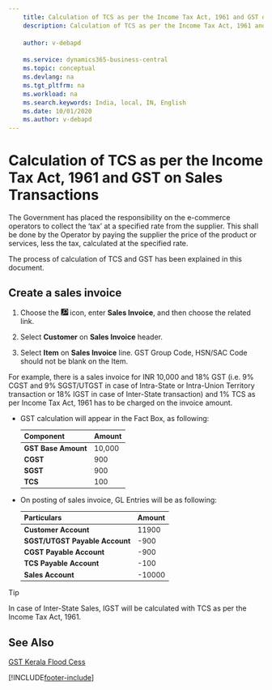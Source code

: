 ```yaml
---
    title: Calculation of TCS as per the Income Tax Act, 1961 and GST on Sales Transactions
    description: Calculation of TCS as per the Income Tax Act, 1961 and GST on Sales Transactions

    author: v-debapd

    ms.service: dynamics365-business-central
    ms.topic: conceptual
    ms.devlang: na
    ms.tgt_pltfrm: na
    ms.workload: na
    ms.search.keywords: India, local, IN, English
    ms.date: 10/01/2020
    ms.author: v-debapd
---
```

# Calculation of TCS as per the Income Tax Act, 1961 and GST on Sales Transactions


The Government has placed the responsibility on the e-commerce operators to collect the ‘tax’ at a specified rate from the supplier. This shall be done by the Operator by paying the supplier the price of the product or services, less the tax, calculated at the specified rate.

The process of calculation of TCS and GST has been explained in this document.

## Create a sales invoice

1. Choose the ![Search for Page or Report](image/search_small.png "Search for Page or Report icon") icon, enter **Sales Invoice**, and then choose the related link.

2. Select **Customer** on **Sales Invoice** header.

3. Select **Item** on **Sales Invoice** line. GST Group Code, HSN/SAC Code should not be blank on the Item. 

For example, there is a sales invoice for INR 10,000 and 18% GST (i.e. 9% CGST and 9% SGST/UTGST in case of Intra-State or Intra-Union Territory transaction or 18% IGST in case of Inter-State transaction) and 1% TCS as per Income Tax Act, 1961 has to be charged on the invoice amount.

-  GST calculation will appear in the Fact Box, as following:
    
    |Component|Amount|
    |----------------------------------|---------------------------------------|  
    |**GST Base Amount**|10,000|  
    |**CGST**|900|  
    |**SGST**|900|
    |**TCS**|100|

-  On posting of sales invoice, GL Entries will be as following:

    |Particulars|Amount|
    |----------------------------------|---------------------------------------|  
    |**Customer Account**|11900|  
    |**SGST/UTGST Payable Account**|-900|  
    |**CGST Payable Account**|-900|
    |**TCS Payable Account**|-100|
    |**Sales Account**|-10000|

> [!TIP]
> In case of Inter-State Sales, IGST will be calculated with TCS as per the Income Tax Act, 1961.














## See Also 
[GST Kerala Flood Cess](GST-and-Kerala-Flood-Cess-on-Sales.md)


























[!INCLUDE[footer-include](../../includes/footer-banner.md)]